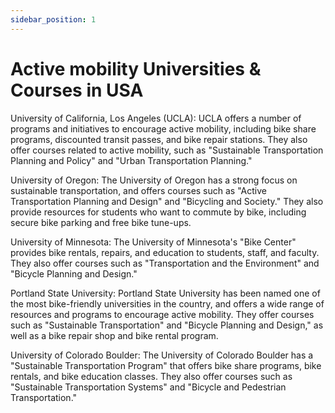 ```yaml
---
sidebar_position: 1
---
```


# Active mobility Universities & Courses in USA

University of California, Los Angeles (UCLA): UCLA offers a number of programs and initiatives to encourage active mobility, including bike share programs, discounted transit passes, and bike repair stations. They also offer courses related to active mobility, such as "Sustainable Transportation Planning and Policy" and "Urban Transportation Planning."

University of Oregon: The University of Oregon has a strong focus on sustainable transportation, and offers courses such as "Active Transportation Planning and Design" and "Bicycling and Society." They also provide resources for students who want to commute by bike, including secure bike parking and free bike tune-ups.

University of Minnesota: The University of Minnesota's "Bike Center" provides bike rentals, repairs, and education to students, staff, and faculty. They also offer courses such as "Transportation and the Environment" and "Bicycle Planning and Design."

Portland State University: Portland State University has been named one of the most bike-friendly universities in the country, and offers a wide range of resources and programs to encourage active mobility. They offer courses such as "Sustainable Transportation" and "Bicycle Planning and Design," as well as a bike repair shop and bike rental program.

University of Colorado Boulder: The University of Colorado Boulder has a "Sustainable Transportation Program" that offers bike share programs, bike rentals, and bike education classes. They also offer courses such as "Sustainable Transportation Systems" and "Bicycle and Pedestrian Transportation."